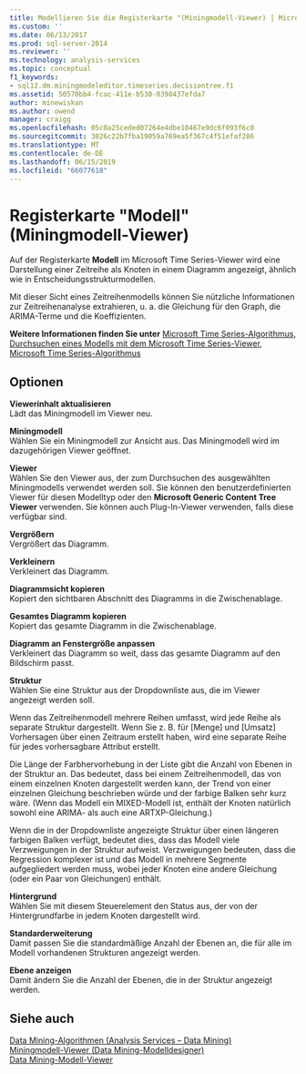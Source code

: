 ```yaml
---
title: Modellieren Sie die Registerkarte "(Miningmodell-Viewer) | Microsoft-Dokumentation
ms.custom: ''
ms.date: 06/13/2017
ms.prod: sql-server-2014
ms.reviewer: ''
ms.technology: analysis-services
ms.topic: conceptual
f1_keywords:
- sql12.dm.miningmodeleditor.timeseries.decisiontree.f1
ms.assetid: 50570bb4-fcac-411e-b530-0398437efda7
author: minewiskan
ms.author: owend
manager: craigg
ms.openlocfilehash: 05c0a25ceded07264e4dbe10467e9dc6f093f6c0
ms.sourcegitcommit: 3026c22b7fba19059a769ea5f367c4f51efaf286
ms.translationtype: MT
ms.contentlocale: de-DE
ms.lasthandoff: 06/15/2019
ms.locfileid: "66077618"
---
```

# <a name="model-tab-mining-model-viewers"></a>Registerkarte "Modell" (Miningmodell-Viewer)
  Auf der Registerkarte **Modell** im Microsoft Time Series-Viewer wird eine Darstellung einer Zeitreihe als Knoten in einem Diagramm angezeigt, ähnlich wie in Entscheidungsstrukturmodellen.  
  
 Mit dieser Sicht eines Zeitreihenmodells können Sie nützliche Informationen zur Zeitreihenanalyse extrahieren, u. a. die Gleichung für den Graph, die ARIMA-Terme und die Koeffizienten.  
  
 **Weitere Informationen finden Sie unter** [Microsoft Time Series-Algorithmus](data-mining/microsoft-time-series-algorithm.md), [Durchsuchen eines Modells mit dem Microsoft Time Series-Viewer](data-mining/browse-a-model-using-the-microsoft-time-series-viewer.md), [Microsoft Time Series-Algorithmus](data-mining/microsoft-time-series-algorithm.md)  
  
## <a name="options"></a>Optionen  
 **Viewerinhalt aktualisieren**  
 Lädt das Miningmodell im Viewer neu.  
  
 **Miningmodell**  
 Wählen Sie ein Miningmodell zur Ansicht aus. Das Miningmodell wird im dazugehörigen Viewer geöffnet.  
  
 **Viewer**  
 Wählen Sie den Viewer aus, der zum Durchsuchen des ausgewählten Miningmodells verwendet werden soll. Sie können den benutzerdefinierten Viewer für diesen Modelltyp oder den **Microsoft Generic Content Tree Viewer** verwenden. Sie können auch Plug-In-Viewer verwenden, falls diese verfügbar sind.  
  
 **Vergrößern**  
 Vergrößert das Diagramm.  
  
 **Verkleinern**  
 Verkleinert das Diagramm.  
  
 **Diagrammsicht kopieren**  
 Kopiert den sichtbaren Abschnitt des Diagramms in die Zwischenablage.  
  
 **Gesamtes Diagramm kopieren**  
 Kopiert das gesamte Diagramm in die Zwischenablage.  
  
 **Diagramm an Fenstergröße anpassen**  
 Verkleinert das Diagramm so weit, dass das gesamte Diagramm auf den Bildschirm passt.  
  
 **Struktur**  
 Wählen Sie eine Struktur aus der Dropdownliste aus, die im Viewer angezeigt werden soll.  
  
 Wenn das Zeitreihenmodell mehrere Reihen umfasst, wird jede Reihe als separate Struktur dargestellt. Wenn Sie z. B. für [Menge] und [Umsatz] Vorhersagen über einen Zeitraum erstellt haben, wird eine separate Reihe für jedes vorhersagbare Attribut erstellt.  
  
 Die Länge der Farbhervorhebung in der Liste gibt die Anzahl von Ebenen in der Struktur an. Das bedeutet, dass bei einem Zeitreihenmodell, das von einem einzelnen Knoten dargestellt werden kann, der Trend von einer einzelnen Gleichung beschrieben würde und der farbige Balken sehr kurz wäre. (Wenn das Modell ein MIXED-Modell ist, enthält der Knoten natürlich sowohl eine ARIMA- als auch eine ARTXP-Gleichung.)  
  
 Wenn die in der Dropdownliste angezeigte Struktur über einen längeren farbigen Balken verfügt, bedeutet dies, dass das Modell viele Verzweigungen in der Struktur aufweist. Verzweigungen bedeuten, dass die Regression komplexer ist und das Modell in mehrere Segmente aufgegliedert werden muss, wobei jeder Knoten eine andere Gleichung (oder ein Paar von Gleichungen) enthält.  
  
 **Hintergrund**  
 Wählen Sie mit diesem Steuerelement den Status aus, der von der Hintergrundfarbe in jedem Knoten dargestellt wird.  
  
 **Standarderweiterung**  
 Damit passen Sie die standardmäßige Anzahl der Ebenen an, die für alle im Modell vorhandenen Strukturen angezeigt werden.  
  
 **Ebene anzeigen**  
 Damit ändern Sie die Anzahl der Ebenen, die in der Struktur angezeigt werden.  
  
## <a name="see-also"></a>Siehe auch  
 [Data Mining-Algorithmen &#40;Analysis Services – Data Mining&#41;](data-mining/data-mining-algorithms-analysis-services-data-mining.md)   
 [Miningmodell-Viewer &#40;Data Mining-Modelldesigner&#41;](mining-model-viewers-data-mining-model-designer.md)   
 [Data Mining-Modell-Viewer](data-mining/data-mining-model-viewers.md)  
  
  
